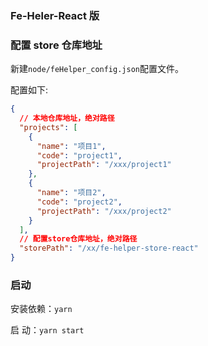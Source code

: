 ### Fe-Heler-React 版

### 配置 store 仓库地址

新建`node/feHelper_config.json`配置文件。

配置如下:

```json
{
  // 本地仓库地址，绝对路径
  "projects": [
    {
      "name": "项目1",
      "code": "project1",
      "projectPath": "/xxx/project1"
    },
    {
      "name": "项目2",
      "code": "project2",
      "projectPath": "/xxx/project2"
    }
  ],
  // 配置store仓库地址，绝对路径
  "storePath": "/xx/fe-helper-store-react"
}
```

### 启动

安装依赖：`yarn`

启 动：`yarn start`
